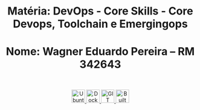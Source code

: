 <h1 align="center"> Matéria: DevOps - Core Skills - Core Devops, Toolchain e Emergingops </h1>
<h1 align="center"> Nome: Wagner Eduardo Pereira – RM 342643 </h1>
  <br>
<p align="center">
  <a href="https://wagnerpereira.dev/">
  </a>
</p>

<p align="center">
 <a href="https://ubuntu.com/">
   <img alt="Ubuntu" src="https://img.shields.io/badge/Ubuntu-E95420?style=for-the-badge&logo=ubuntu&logoColor=white" height="35">
  </a>
  <a href="https://www.docker.com/">
    <img alt="Docker" src="https://img.shields.io/badge/docker-%230db7ed.svg?style=for-the-badge&logo=docker&logoColor=white" height="35">
  </a>
  <a href="https://git-scm.com/">
    <img alt="GIT" title="Love" src="https://img.shields.io/badge/git-%23F05033.svg?style=for-the-badge&logo=git&logoColor=white" height="35">
  </a>
  <a href="http://forthebadge.com">
    <img alt="Built with love" title="Love" src="https://forthebadge.com/images/badges/built-with-love.svg" height="35">
  </a>
</p>
